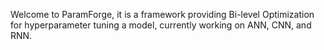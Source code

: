 Welcome to ParamForge, it is a framework providing Bi-level Optimization for hyperparameter tuning a model, currently working on ANN, CNN, and RNN.
